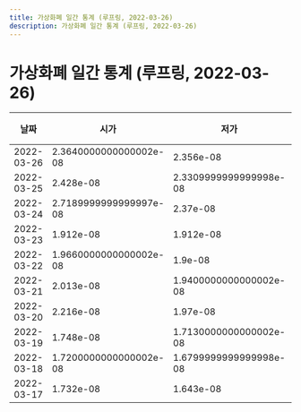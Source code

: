 ```yaml
---
title: 가상화폐 일간 통계 (루프링, 2022-03-26)
description: 가상화폐 일간 통계 (루프링, 2022-03-26)
---
```


가상화폐 일간 통계 (루프링, 2022-03-26)
===

|날짜|시가|저가|고가|종가|비고|
|--|--|--|--|--|--|
|2022-03-26|2.3640000000000002e-08|2.356e-08|2.484e-08|2.384e-08|    |
|2022-03-25|2.428e-08|2.3309999999999998e-08|2.692e-08|2.3900000000000002e-08|    |
|2022-03-24|2.7189999999999997e-08|2.37e-08|2.822e-08|2.428e-08|    |
|2022-03-23|1.912e-08|1.912e-08|3.073e-08|2.7189999999999997e-08|    |
|2022-03-22|1.9660000000000002e-08|1.9e-08|2.0639999999999998e-08|1.916e-08|    |
|2022-03-21|2.013e-08|1.9400000000000002e-08|2.08e-08|1.9660000000000002e-08|    |
|2022-03-20|2.216e-08|1.97e-08|2.315e-08|2e-08|    |
|2022-03-19|1.748e-08|1.7130000000000002e-08|2.368e-08|2.216e-08|    |
|2022-03-18|1.7200000000000002e-08|1.6799999999999998e-08|1.791e-08|1.748e-08|    |
|2022-03-17|1.732e-08|1.643e-08|1.8280000000000002e-08|1.7200000000000002e-08|    |
